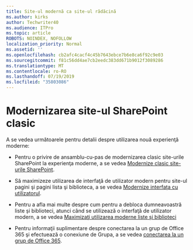 ```yaml
---
title: Site-ul modernă ca site-ul rădăcină
ms.author: kirks
author: Techwriter40
ms.audience: ITPro
ms.topic: article
ROBOTS: NOINDEX, NOFOLLOW
localization_priority: Normal
ms.assetid: ''
ms.openlocfilehash: cb2afc4cacf4c45b7643ebce7b6e8ca6f92c9e03
ms.sourcegitcommit: f81c56dd4ae7cb2eedc383dd671b9012f3089286
ms.translationtype: MT
ms.contentlocale: ro-RO
ms.lasthandoff: 07/19/2019
ms.locfileid: "35803086"
---
```

# <a name="modernize-your-classic-sharepoint-site"></a>Modernizarea site-ul SharePoint clasic

A se vedea următoarele pentru detalii despre utilizarea nouă experienţă moderne:

- Pentru o privire de ansamblu-cu-pas de modernizarea clasic site-urile SharePoint la experienţa moderne, a se vedea [Modernize clasic site-urile SharePoint](https://docs.microsoft.com/sharepoint/dev/transform/modernize-classic-sites).

- Să maximizeze utilizarea de interfaţă de utilizator modern pentru site-ul pagini şi pagini lista şi biblioteca, a se vedea [Modernize interfaţa cu utilizatorul](https://docs.microsoft.com/sharepoint/dev/transform/modernize-userinterface). 

- Pentru a afla mai multe despre cum pentru a debloca dumneavoastră liste și biblioteci, atunci când se utilizează o interfaţă de utilizator modern, a se vedea [Maximizaţi utilizarea moderne liste și biblioteci](https://docs.microsoft.com/sharepoint/dev/transform/modernize-userinterface-lists-and-libraries)

- Pentru informaţii suplimentare despre conectarea la un grup de Office 365 şi efectuează o conexiune de Grupa, a se vedea [conectarea la un grup de Office 365](https://docs.microsoft.com/sharepoint/dev/transform/modernize-connect-to-office365-group).
